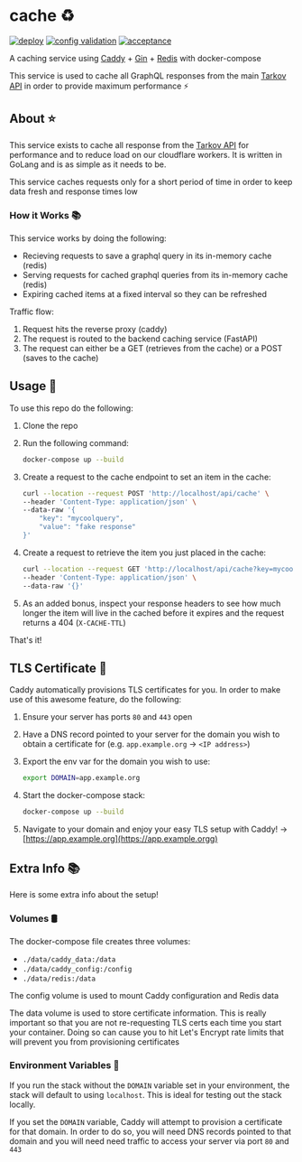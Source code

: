# cache ♻️

[![deploy](https://github.com/the-hideout/cache/actions/workflows/deploy.yml/badge.svg)](https://github.com/the-hideout/cache/actions/workflows/deploy.yml)
[![config validation](https://github.com/the-hideout/cache/actions/workflows/config-validation.yml/badge.svg)](https://github.com/the-hideout/cache/actions/workflows/config-validation.yml)
[![acceptance](https://github.com/the-hideout/cache/actions/workflows/acceptance.yml/badge.svg)](https://github.com/the-hideout/cache/actions/workflows/acceptance.yml)

A caching service using [Caddy](https://caddyserver.com/) + [Gin](https://github.com/gin-gonic/gin) + [Redis](https://redis.io/) with docker-compose

This service is used to cache all GraphQL responses from the main [Tarkov API](https://github.com/the-hideout/tarkov-api) in order to provide maximum performance ⚡

## About ⭐

This service exists to cache all response from the [Tarkov API](https://github.com/the-hideout/tarkov-api) for performance and to reduce load on our cloudflare workers. It is written in GoLang and is as simple as it needs to be.

This service caches requests only for a short period of time in order to keep data fresh and response times low

### How it Works 📚

This service works by doing the following:

- Recieving requests to save a graphql query in its in-memory cache (redis)
- Serving requests for cached graphql queries from its in-memory cache (redis)
- Expiring cached items at a fixed interval so they can be refreshed

Traffic flow:

1. Request hits the reverse proxy (caddy)
2. The request is routed to the backend caching service (FastAPI)
3. The request can either be a GET (retrieves from the cache) or a POST (saves to the cache)

## Usage 🔨

To use this repo do the following:

1. Clone the repo
2. Run the following command:

    ```bash
    docker-compose up --build
    ```

3. Create a request to the cache endpoint to set an item in the cache:

    ```bash
    curl --location --request POST 'http://localhost/api/cache' \
    --header 'Content-Type: application/json' \
    --data-raw '{
        "key": "mycoolquery",
        "value": "fake response"
    }'
    ```

4. Create a request to retrieve the item you just placed in the cache:

    ```bash
    curl --location --request GET 'http://localhost/api/cache?key=mycoolquery' \
    --header 'Content-Type: application/json' \
    --data-raw '{}'
    ```

5. As an added bonus, inspect your response headers to see how much longer the item will live in the cached before it expires and the request returns a 404 (`X-CACHE-TTL`)

That's it!

## TLS Certificate 🔐

Caddy automatically provisions TLS certificates for you. In order to make use of this awesome feature, do the following:

1. Ensure your server has ports `80` and `443` open
1. Have a DNS record pointed to your server for the domain you wish to obtain a certificate for (e.g. `app.example.org` -> `<IP address>`)
1. Export the env var for the domain you wish to use:

    ```bash
    export DOMAIN=app.example.org
    ```

1. Start the docker-compose stack:

   ```bash
   docker-compose up --build
   ```

1. Navigate to your domain and enjoy your easy TLS setup with Caddy! -> [https://app.example.org](https://app.example.orgg)

## Extra Info 📚

Here is some extra info about the setup!

### Volumes 🛢️

The docker-compose file creates three volumes:

- `./data/caddy_data:/data`
- `./data/caddy_config:/config`
- `./data/redis:/data`

The config volume is used to mount Caddy configuration and Redis data

The data volume is used to store certificate information. This is really important so that you are not re-requesting TLS certs each time you start your container. Doing so can cause you to hit Let's Encrypt rate limits that will prevent you from provisioning certificates

### Environment Variables 📝

If you run the stack without the `DOMAIN` variable set in your environment, the stack will default to using `localhost`. This is ideal for testing out the stack locally.

If you set the `DOMAIN` variable, Caddy will attempt to provision a certificate for that domain. In order to do so, you will need DNS records pointed to that domain and you will need need traffic to access your server via port `80` and `443`
